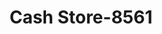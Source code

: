 ---
f_zip-code: 79720
f_state-code: TX
title: Cash Store-8561
f_phone: 432-267-1118
f_city-only: Spring
f_address: 1610 South Gregg Street Big Spring
f_location-unique-id: '8561'
slug: cash-store-8561
updated-on: '2024-05-30T13:46:58.046Z'
created-on: '2024-05-30T13:36:59.803Z'
published-on: '2024-05-30T13:54:32.469Z'
f_city-state: cms/city/spring-tx.md
f_company: cms/company/cash-store.md
f_state: cms/state/texas.md
layout: '[payday-loan].html'
tags: payday-loan
---